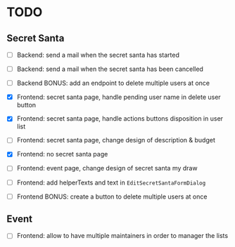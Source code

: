 # TODO

## Secret Santa

- [ ] Backend: send a mail when the secret santa has started
- [ ] Backend: send a mail when the secret santa has been cancelled
- [ ] Backend BONUS: add an endpoint to delete multiple users at once

- [x] Frontend: secret santa page, handle pending user name in delete user button
- [x] Frontend: secret santa page, handle actions buttons disposition in user list
- [ ] Frontend: secret santa page, change design of description & budget
- [x] Frontend: no secret santa page
- [ ] Frontend: event page, change design of secret santa my draw
- [ ] Frontend: add helperTexts and text in `EditSecretSantaFormDialog`
- [ ] Frontend BONUS: create a button to delete multiple users at once

## Event

- [ ] Frontend: allow to have multiple maintainers in order to manager the lists
